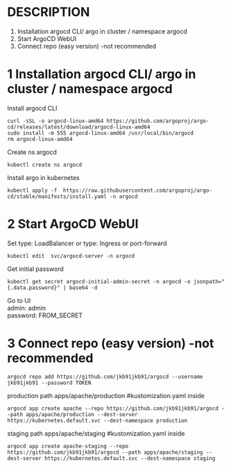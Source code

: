# DESCRIPTION

1. Installation argocd CLI/ argo in cluster / namespace argocd
2. Start ArgoCD WebUI
3. Connect repo (easy version) -not recommended  



# 1 Installation argocd CLI/ argo in cluster / namespace argocd  
Install argocd CLI
```
curl -sSL -o argocd-linux-amd64 https://github.com/argoproj/argo-cd/releases/latest/download/argocd-linux-amd64
sudo install -m 555 argocd-linux-amd64 /usr/local/bin/argocd
rm argocd-linux-amd64
```
Create ns argocd  
```
kubectl create ns argocd
```
Install argo in kubernetes  
```
kubectl apply -f  https://raw.githubusercontent.com/argoproj/argo-cd/stable/manifests/install.yaml -n argocd
```

# 2 Start ArgoCD WebUI

Set type: LoadBalancer or type: Ingress or port-forward  
```
kubectl edit  svc/argocd-server -n argocd
```

Get initial password  
```
kubectl get secret argocd-initial-admin-secret -n argocd -o jsonpath="{.data.password}" | base64 -d
```
Go to UI  
admin: admin  
password: FROM_SECRET   

# 3 Connect repo (easy version) -not recommended   
```
argocd repo add https://github.com/jkb91jkb91/argocd --username jkb91jkb91 --password TOKEN
```
production
path apps/apache/production #kustomization.yaml inside  
```
argocd app create apache --repo https://github.com/jkb91jkb91/argocd --path apps/apache/production --dest-server https://kubernetes.default.svc --dest-namespace production
```

staging
path apps/apache/staging #kustomization.yaml inside  
```
argocd app create apache-staging --repo https://github.com/jkb91jkb91/argocd --path apps/apache/staging --dest-server https://kubernetes.default.svc --dest-namespace staging
```
